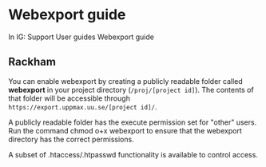 # Webexport guide

In IG:  Support  User guides  Webexport guide

## Rackham
You can enable webexport by creating a publicly readable folder called **webexport** in your project directory (``/proj/[project id]``). The contents of that folder will be accessible through `https://export.uppmax.uu.se/[project id]/`.

A publicly readable folder has the execute permission set for "other" users. Run the command chmod o+x webexport to ensure that the webexport directory has the correct permissions.

A subset of .htaccess/.htpasswd functionality is available to control access. 
